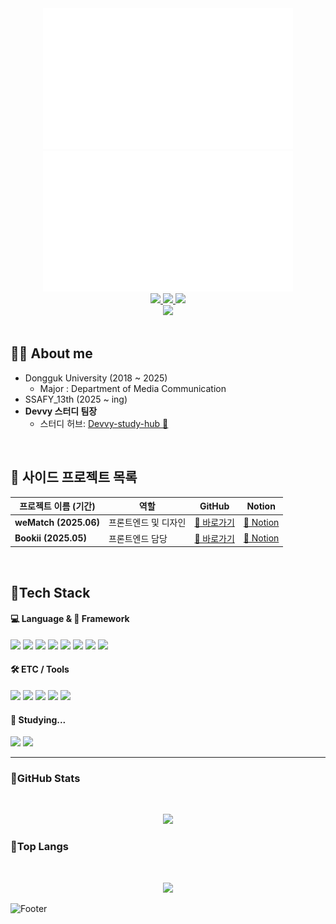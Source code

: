 <div align="center">
  <img src="https://github.com/jinnyujinchoi/jinnyujinchoi/blob/75df3eef5ad6d4cb3b319319f04433d5116e9ead/assets/jins_github.gif?raw=true" width="400" />
  <img src="https://github.com/jinnyujinchoi/jinnyujinchoi/blob/75df3eef5ad6d4cb3b319319f04433d5116e9ead/assets/description.gif?raw=true" width="400" />
</div>

<div align="center">
  <!-- 상단 3개 링크 버튼 -->
  <a href="https://github.com/jinnyujinchoi" target="_blank">
    <img src="https://img.shields.io/badge/GitHub-100000?style=for-the-badge&logo=github&logoColor=white" height="32" />
  </a>
  <a href="https://www.instagram.com/devtraineejin/" target="_blank">
    <img src="https://img.shields.io/badge/Instagram-E4405F?style=for-the-badge&logo=instagram&logoColor=white" height="32" />
  </a>
  <a href="https://blog.naver.com/ygg1202" target="_blank">
    <img src="https://img.shields.io/badge/Blog-03C75A?style=for-the-badge&logo=naver&logoColor=white" height="32" />
  </a>

  <br />

  <!-- GitHub Today View -->
  <a href="https://github.com/jinnyujinchoi" target="_blank">
    <img src="https://komarev.com/ghpvc/?username=jinnyujinchoi&label=Profile%20views&color=0e75b6&style=for-the-badge" height="24" />
  </a>
</div>

<br />

## 👩‍💻 About me

- Dongguk University (2018 ~ 2025)
    - Major : Department of Media Communication
- SSAFY_13th (2025 ~ ing)  
- **Devvy 스터디 팀장**
    - 스터디 허브: [Devvy-study-hub 🔗](https://github.com/Devvy-study/devvy-study-hub)

<br/>

## 📁 사이드 프로젝트 목록

| 프로젝트 이름 (기간) | 역할 | GitHub | Notion |
| --- | --- | --- | --- |
| **weMatch (2025.06)** | 프론트엔드 및 디자인 | [🔗 바로가기](https://github.com/jinnyujinchoi/weMatch) | [📝 Notion](https://www.notion.so/2116b1350e348097a5d2c2df4728195e?pvs=21) |
| **Bookii (2025.05)** | 프론트엔드 담당 | [🔗 바로가기](https://github.com/jinnyujinchoi/Bookii) | [📝 Notion](https://www.notion.so/1e44691061688046bc20d6de0da9bfa0?pvs=21) |

<br/>

## 📍Tech Stack

<h4>💻 Language & 🧩 Framework</h4>
<p>
  <img src="https://img.shields.io/badge/python-%233776AB.svg?style=flat-square&logo=python&logoColor=white" height="24" />
  <img src="https://img.shields.io/badge/javascript-%23F7DF1E.svg?style=flat-square&logo=javascript&logoColor=black" height="24" />
  <img src="https://img.shields.io/badge/html5-%23E34F26.svg?style=flat-square&logo=html5&logoColor=white" height="24" />
  <img src="https://img.shields.io/badge/css3-%231572B6.svg?style=flat-square&logo=css3&logoColor=white" height="24" />
  <img src="https://img.shields.io/badge/django-%23092E20.svg?style=flat-square&logo=django&logoColor=white" height="24" />
  <img src="https://img.shields.io/badge/react-%2361DAFB.svg?style=flat-square&logo=react&logoColor=black" height="24" />
  <img src="https://img.shields.io/badge/vue.js-%234FC08D.svg?style=flat-square&logo=vue.js&logoColor=white" height="24" />
  <img src="https://img.shields.io/badge/bootstrap-%237952B3.svg?style=flat-square&logo=bootstrap&logoColor=white" height="24" />
</p>


<h4>🛠 ETC / Tools</h4>
<p>
  <img src="https://img.shields.io/badge/mysql-%234479A1.svg?style=flat-square&logo=mysql&logoColor=white" height="24" />
  <img src="https://img.shields.io/badge/github-%23181717.svg?style=flat-square&logo=github&logoColor=white" height="24" />
  <img src="https://img.shields.io/badge/figma-%23F24E1E.svg?style=flat-square&logo=figma&logoColor=white" height="24" />
  <img src="https://img.shields.io/badge/adobe%20after%20effects-%239999FF.svg?style=flat-square&logo=adobe%20after%20effects&logoColor=black" height="24" />
  <img src="https://img.shields.io/badge/eslint-%234B32C3.svg?style=flat-square&logo=eslint&logoColor=white" height="24" />
</p>

<h4>🌱 Studying...</h4>
<p>
  <img src="https://img.shields.io/badge/tailwind%20css-%2338B2AC.svg?style=flat-square&logo=tailwind%20css&logoColor=white" height="24" />
  <img src="https://img.shields.io/badge/next.js-%23000000.svg?style=flat-square&logo=next.js&logoColor=white" height="24" />
</p>

---

<h3>📍GitHub Stats</h3>
<br>
<p align="center">
  <img src="https://github-readme-stats.vercel.app/api?username=jinnyujinchoi&count_private=true&show_icons=true&theme=omni" />
  <br/>
</p>

<h3>📍Top Langs</h3>
<br>
<p align="center">
  <img src="https://github-readme-stats.vercel.app/api/top-langs/?username=jinnyujinchoi&layout=compact" />
</p>

![Footer](https://capsule-render.vercel.app/api?type=waving&height=250&color=ff79c6&section=footer)
